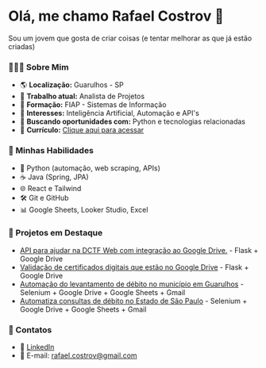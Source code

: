 
# Olá, me chamo Rafael Costrov 🤗

Sou um jovem que gosta de criar coisas (e tentar melhorar as que já estão criadas)

### 🧑🏻‍💻 Sobre Mim
- 🌎 **Localização:** Guarulhos - SP
- 🏢 **Trabalho atual:**  Analista de Projetos
- 🏫 **Formação:**  FIAP - Sistemas de Informação
- 🤖 **Interesses:** Inteligência Artificial, Automação e API's
- 🐍 **Buscando oportunidades com:** Python e tecnologias relacionadas
- 📄 **Currículo:** [Clique aqui para acessar](https://drive.google.com/file/d/1w1J6KmxUQ3vMMUd421XIqJmLLDi5MMWm/view?usp=drive_link)
### 🚀 Minhas Habilidades
- 🐍 Python (automação, web scraping, APIs)
- ☕ Java (Spring, JPA)
- 🌐 React e Tailwind
- 🛠️ Git e GitHub
- 📊 Google Sheets, Looker Studio, Excel
### 📌 Projetos em Destaque
- [API para ajudar na DCTF Web com integração ao Google Drive.](https://github.com/RafaelCostrov/dctf-web-api) - Flask + Google Drive
- [Validação de certificados digitais que estão no Google Drive](https://github.com/RafaelCostrov/Certificado) - Flask + Google Drive
- [Automação do levantamento de débito no município em Guarulhos](https://github.com/RafaelCostrov/LevantamentoDebitoGru) - Selenium + Google Drive + Google Sheets + Gmail
- [Automatiza consultas de débito no Estado de São Paulo](https://github.com/RafaelCostrov/LevantamentoDebitoEstadual) - Selenium + Google Drive + Google Sheets + Gmail
### 💬 Contatos
- 📎 [LinkedIn](https://www.linkedin.com/in/rafael-costrov/)
- 📧 E-mail: rafael.costrov@gmail.com




